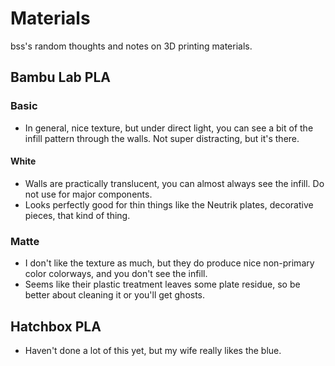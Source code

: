 # Materials

bss's random thoughts and notes on 3D printing materials.

## Bambu Lab PLA

### Basic

* In general, nice texture, but under direct light, you can see a bit of the infill pattern through the walls. Not super
  distracting, but it's there.

#### White

* Walls are practically translucent, you can almost always see the infill. Do not use for major components.
* Looks perfectly good for thin things like the Neutrik plates, decorative pieces, that kind of thing.

### Matte

* I don't like the texture as much, but they do produce nice non-primary color colorways, and you don't see the infill.
* Seems like their plastic treatment leaves some plate residue, so be better about cleaning it or you'll get ghosts.

## Hatchbox PLA

* Haven't done a lot of this yet, but my wife really likes the blue.

